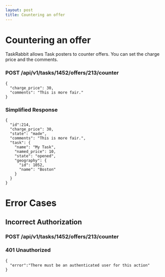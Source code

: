 ```yaml
---
layout: post
title: Countering an offer
---
```

# Countering an offer

TaskRabbit allows Task posters to counter offers.
You can set the charge price and the comments.


### POST /api/v1/tasks/1452/offers/213/counter

```
{
  "charge_price": 30,
  "comments": "This is more fair."
}
```


### Simplified Response


```
{
  "id":214,
  "charge_price": 30,
  "state": "made",
  "comments": "This is more fair.",
  "task": {
    "name": "My Task",
    "named_price": 10,
    "state": "opened",
    "geography": {
      "id": 1052,
      "name": "Boston"
    }
  }
}
```

# Error Cases

## Incorrect Authorization

### POST /api/v1/tasks/1452/offers/213/counter


### 401 Unauthorized


```
{
  "error":"There must be an authenticated user for this action"
}
```
